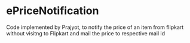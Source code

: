 ePriceNotification
==================

Code implemented by Prajyot, to notify the price of an item from flipkart without visitng to Flipkart and mail the price to respective mail id
